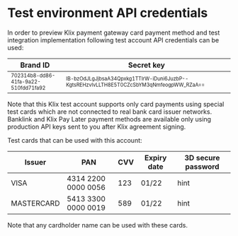 # Test environment API credentials

In order to preview Klix payment gateway card payment method and test integration implementation following test account API credentials can be used:

| Brand ID                                                  | Secret key                                                                                                     |
|-----------------------------------------------------------|----------------------------------------------------------------------------------------------------------------|
| <sub><sup>702314b8-dd86-41fa-9a22-510fdd71fa92</sup></sub>| <sub><sup>IB-bzOdJLgJjbsaA34Qpxkg1TTIrW-iDuni6JuzbP--KgtsREHzvIvLLTH8E5T0CZcSbYM3qNmfeogpWW_RZaA== </sup></sub>|

Note that this Klix test account supports only card payments using special test cards which are not connected to real bank card issuer networks. Banklink and Klix Pay Later payment methods are available only using production API keys sent to you after Klix agreement signing.

Test cards that can be used with this account:

| Issuer     | PAN                 | CVV | Expiry date | 3D secure password |
|------------|---------------------|-----|-------------|--------------------|
| VISA       | 4314 2200 0000 0056 | 123 | 01/22       | hint               |
| MASTERCARD | 5413 3300 0000 0019 | 589 | 01/22       | hint               |

Note that any cardholder name can be used with these cards.
